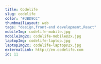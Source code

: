 ```yaml
---
title: Codelife
slug: codelife
color: "#3BD9CC"
thumbnailLayout: web
tags: "design,front-end development,React"
mobileImg: codelife-mobile.jpg
mobileImg2x: codelife-mobile@2x.jpg
laptopImg: codelife-laptop.jpg
laptopImg2x: codelife-laptop@2x.jpg
externalLink: http://en.codelife.com
id: 11
---
```

